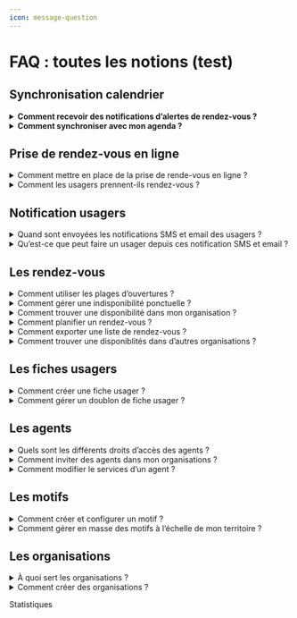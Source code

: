 ```yaml
---
icon: message-question
---
```


# FAQ : toutes les notions (test)

## Synchronisation calendrier

<details>

<summary><strong>Comment recevoir des notifications d’alertes de rendez-vous ?</strong></summary>

<mark style="background-color:green;">**Cette fonctionnalité permet de recevoir des email de notification quand un rendez-vous est planifié dans un agenda. Elle répond au besoin des agents qui souhaitent être alertés quand une modification est effectuée dans leur agenda. De cette manière, chaque agent est informé quand une modification est réalisée dans leur agenda.**</mark>&#x20;

Vous pouvez modifier vos préférences de notifications email dans l’espace « Mon Compte » accessible en cliquant sur votre prénom en haut à droite depuis votre vue calendrier.

Cette synchronisation envoie un email pour chaque création, modification ou annulation de RDV.&#x20;

Chaque email contient une pièce jointe au format ICS, un format largement supporté. Votre logiciel de calendrier externe reconnaîtra ces emails et mettra automatiquement à jour les évènements dans votre calendrier. Certains logiciels de calendrier demandent « d’accepter » chaque modification.

</details>

<details>

<summary><strong>Comment synchroniser avec mon agenda ?</strong></summary>

#### <mark style="background-color:green;">Cette fonctionnalité permet d'envoyer les informations des rendez-vous planifié dans un agenda extérieur à RDV Service Public. Elle répond au besoin de faire afficher les rendez-vous planifié dans un agenda du quotidien, souvent utilisé dans les administrations pour gérer leur quotidien métier en dehors des rendez-vous (réunion d'équipe etc ...)</mark>

#### Notes générales&#x20;

RDV Service Public propose différents mécanismes de synchronisation. Voici quelques remarques importantes valables pour tous les mécanismes :

* Pour protéger les données personnelles de vos usagers, les événements envoyés à votre logiciel de calendrier externe ne contiendront que le motif, l'adresse du rendez-vous et un lien vers les détails dans RDV Service Public ;&#x20;
* Nous proposons de synchroniser les créations, changements et annulations depuis RDV Service Public vers les logiciels de calendrier externes mais pas l’inverse. Si vous supprimez un RDV depuis votre logiciel de calendrier externe, cela ne sera pas répercuté dans RDV Service Public et l’usager n’en sera pas averti.

#### S**ynchronisation par email**

Cette synchronisation envoie un email pour chaque création, modification ou annulation de RDV.&#x20;

Chaque email contient une pièce jointe au format ICS, un format largement supporté. Votre logiciel de calendrier externe reconnaîtra ces emails et mettra automatiquement à jour les évènements dans votre calendrier. Certains logiciels de calendrier demandent « d’accepter » chaque modification.

Vous pouvez modifier vos préférences de notifications email dans l’espace « Mon Compte » accessible en cliquant sur votre prénom en haut à droite depuis votre vue calendrier.

#### **Synchronisation Webcal**

Webcal est un protocole largement supporté par les logiciels de calendrier.&#x20;

Nous vous fournissons une URL individuelle fournissant le contenu de votre agenda au format ICS. Cette URL peut être récupérée depuis dans l’espace « Mon Compte » accessible en cliquant sur votre prénom en haut à droite depuis votre vue calendrier. Il suffit de copier cette URL dans votre logiciel de calendrier externe et la synchronisation se fera automatiquement.

Si vous synchronisez votre agenda RDV Solidarités avec Google Agenda, la mise à jour peut prendre jusqu'à 12 heures. Avec le calendrier Outlook, l'affichage est plus rapide, généralement dans l'heure suivant la prise de rendez-vous.

La synchronisation WebCal n’est pas instantanée. \
\
La fréquence de mise à jour dépend de chaque logiciel de calendrier externe. Avec Google Agenda par exemple, la mise à jour peut prendre jusqu’à 12h. Avec Outlook, cette fréquence est généralement d’environ une heure mais chaque logiciel peut se comporter différemment.

#### Synchronisation spécifique Outlook

Il existe deux grandes versions d'Outlook :&#x20;

* Outlook hébergé à distance, aussi appelé Microsoft 365
* Outlook hébergé sur place par l’administration, aussi appelé Microsoft Exchange

Nous avons un prototype de synchronisation spécifique pour la version hébergée à distance (Microsoft 365). N’hésitez pas à nous contacter si vous souhaitez l’expérimenter sur votre territoire.&#x20;

Nous ne fournissons pour l’instant pas de solution spécifique pour Outlook hébergé sur place (Microsoft Exchange). Certaines structures utilisant RDV Service Public et ce type d’Outlook ont cependant mis en place des solutions via webhooks (voir ci-dessous).

#### Synchronisation via webhooks

Cette solution demande du développement spécifique en interne par votre DSI.

Les webhooks sont une manière de communiquer entre deux systèmes d’information. Nous proposons d’émettre des webhooks vers le SI de votre organisation.&#x20;

Il est possible de développer un logiciel dans votre SI pour recevoir ces webhooks et mettre à jour les calendriers des agents en conséquence. Cette solution est déjà en place dans plusieurs structures utilisant RDV Service Public.

Vous trouverez des informations techniques ici : [https://github.com/betagouv/rdv-service-public/blob/production/docs/api/webhooks/api-notifications-webhooks.md](https://github.com/betagouv/rdv-service-public/blob/production/docs/api/webhooks/api-notifications-webhooks.md)

</details>

## Prise de rendez-vous en ligne

<details>

<summary>Comment mettre en place de la prise de rende-vous en ligne ?</summary>

<mark style="background-color:green;">**Cette fonctionnalité permet de rendre accessible les disponiblités de votre organisation en ligne. Elle répond au besoin d'offrir la possibilité aux usager d'être autonomes quant à la planification de leur rendez-vous. Ainsi, les usagers pourront accéder à vos disponiblités et planifier des rendez-vous depuis leur ordinateur ou leur téléphone.**</mark>&#x20;

Pour activer la prise de rendez-vous en ligne, il est nécessaire de réaliser 3 actions :

* Configurer des motifs « ouverts aux agents, aux prescripteurs et aux usagers »
* Associer ces motifs à des plages d'ouverture dans les agendas des agents
* Partager votre URL de prise de rendez-vous en ligne

#### Configurer des motifs ouvert à la réservation en ligne

Vous devez configurer au moins un motif dans les paramètres en activant l'option _**ouvert aux agents et aux usagers**_. Vous pouvez personnaliser ce champ en indiquant un délai minimum et un délai maximum de réservation. De plus, vous pouvez ajouter des instructions depuis l'onglet "instruction et notification".&#x20;

#### Configurer une plage d’ouverture

Vous devez créer une _**plage d'ouverture**_ avec des motifs configurés comme _**ouverts à la réservation en ligne**_.

**Les motifs configurés comme ouverts à la réservation en ligne sont identifiés par une pastille en ligne depuis l'écran de suivi des motifs.**&#x20;

#### Partager votre URL de prise de rendez-vous

Vous pouvez extraire un lien URL depuis le menu _**Réservation en ligne**_ qui dirigera l'usager ou le prescripteur vers la page de vos disponibilités via un navigateur web.

Vous pouvez ensuite communiquer ce lien aux prescripteurs de votre territoire ou l'intégrer dans divers supports (site internet, plaquette numérique).

</details>

<details>

<summary>Comment les usagers prennent-ils rendez-vous ?</summary>



</details>

## Notification usagers

<details>

<summary>Quand sont envoyées les notifications SMS et email des usagers ?</summary>

<mark style="background-color:green;">**Cette fonctionnalité permet d'automatiser les informations de rendez-vous à vos usagers. Elle répond à plusieurs besoins agents et usagers. Elle permet de diminuer l'absentéisme et d'éviter les manipulation de rappel chronophage pour les agents. Elle permet aussi à l'usager de garder une trace des informations du rendez-vous dans son téléphone.**</mark>&#x20;

Plusieurs actions déclenchent l'envoi de SMS :&#x20;

* Une notification de **confirmation** est envoyée immédiatement après la création du rendez-vous.
* Une notification de **rappel** est envoyée à l'usager 48h avant le rendez-vous (hors jours fériés et dimanches).
* Une notification de **rendez-vous modifié** : l'usager reçoit immédiatement une notification en cas de modification du rendez-vous.
* Une notification de **rendez-vous annulé** : l'usager reçoit immédiatement une notification en cas d'annulation du rendez-vous. Si l'usager est à l'origine de l'annulation, il doit le faire au moins 4 heures avant l'heure prévue du rendez-vous.

</details>

<details>

<summary>Qu’est-ce que peut faire un usager depuis ces notification SMS et email ?</summary>



</details>

## Les rendez-vous

<details>

<summary>Comment utiliser les plages d’ouvertures ?</summary>

<mark style="background-color:green;">**Les plages d'ouvertures permettent de renseigner les disponiblités d'un agent. Une fois configurées, les agents pourront planifier des rendez-vous simplement en recherchant des disponiblités depuis le bouton Trouver un RDV. C'est un gage de simplicité et d'efficacité dans les organisations. Cette fonctionnalité permet d'éviter la recherche chronophage dans les agendas individuels des agents**</mark>**.**&#x20;

Pour créer une plage d'ouverture, accédez au menu _**plages d'ouverture**_ depuis le menu _**planning**_.

Vous y verrez vos différentes plages d'ouverture existantes ainsi qu'un bouton _**créer une plage d'ouverture**_.

Lors de la création, vous devez sélectionner un ou plusieurs motifs. Cette fonctionnalité permet de préciser votre disponibilité pour différents types de rendez-vous sur une période donnée, particulièrement utile si certains nécessitent un matériel spécifique.

**Si vous sélectionnez un motif ouvert à la réservation en ligne, votre plage d'ouverture sera accessible à la réservation en ligne.**&#x20;

Une plage d'ouverture peut être exceptionnelle (un jour unique) ou récurrente (tous les jours de la semaine). Si vous souhaitez une répétition, indiquez d'abord la plage horaire, puis cochez la case _**Répéter**_.

**Conservation des données : les plages d'ouverture de plus d'un an sont automatiquement supprimée**

</details>

<details>

<summary>Comment gérer une indisponibilité ponctuelle ?</summary>

<mark style="background-color:green;">**Les indisponibilités permettent de signaler vos absences ponctuelles ou régulières à vos collègues et aux usagers. Cette fonctionnalité évite de modifier les plages d'ouvertures en cas d'indisponiblité ponctuelle des agents. Si une indisponibilité couvre la période d'une plage d'ouverture, les disponibilités de cette période seront supprimées.**</mark>

Pour créer une indisponibilité :

1. Accédez au menu _**planning**_
2. Sélectionnez _**indisponibilité**_
3. Cliquez sur "créer une indisponibilité"
4. Renseignez les informations demandées

Vous pouvez configurer des absences ponctuelles ou récurrentes en utilisant l'option _**répéter**_.

Les indisponibilités apparaissent en gris sur votre agenda et ceux de vos collègues.&#x20;

**Pour une indisponibilité récurrente, il n'est pas possible de supprimer une seule occurrence. Vous devrez supprimer l'indisponibilité récurrente entière et en créer une nouvelle excluant l'occurrence non désirée.**

</details>

<details>

<summary>Comment trouver une disponibilité dans mon organisation ?</summary>

<mark style="background-color:green;">**Le bouton trouver un rendez-vous est un moteur de recherche permettant de trouver les disponibilités au sein de votre organisation ou de votre service. Cette fonctionnalité est un gage de simplicité et d'efficacité dans les organisations. Elle permet d'éviter la recherche chronophage dans les agendas individuels des agents en affichant les disponiblités selon vos critères de recherche dans toutes les disponiblités de votre organisation.**</mark>&#x20;

En cliquant sur le bouton _**trouver un rendez-vous**_, vous accéderez à un moteur de recherche. Vous serez invité à spécifier les critères de la disponibilité souhaitée : le service, le motif, l'agent, le lieu et la date. Une fois ces informations saisies, cliquez sur _**Afficher les créneaux**_. Un écran affichera alors les disponibilités correspondant aux critères que vous avez indiqués.

Cette fonctionnalité n'est disponible que si les agents ont configuré leurs plages d'ouverture.

**Le statut d'agent administrateur et le service de secrétariat permettent d'accéder aux disponibilités des agents de toute l'organisation. En revanche, le statut d'agent simple vous donne uniquement la visibilité sur les disponibilités des agents de votre service.**

**Si plusieurs agents indiquent des disponibilités sur le même créneau pour le même motif, la solution sélectionnera la première disponibilité enregistrée.**

</details>

<details>

<summary>Comment planifier un rendez-vous ?</summary>

Après avoir sélectionné une disponibilité via le parcours _**Trouver un RDV**_, vous entrerez dans le parcours de planification du rendez-vous. Plusieurs informations vous seront demandées :

La première étape sera d'associer un usager au rendez-vous. Vous devez indiquer l'usager concerné par le rendez-vous en utilisant le moteur de recherche en saisissant les premières lettres du nom ou du prénom de l'usager.

**Les fiches usagers proposées seront celles créées dans votre organisation. Vous verrez également s'afficher les fiches usagers créées dans d'autres organisations de votre territoire. Par respect pour la confidentialité des données, les informations personnelles des fiches usagers d'autres organisations de votre territoire seront partiellement masquées.**

💡Vous pouvez ajouter plusieurs usagers à un rendez-vous.

Vous arrivez dans un récap des informations du rendez-vous concernant la date, l'heure, l'agent d'affectation et le lieux de rendez-vous d'après votre sélection suite au parcours _**Trouver un RDV**_. Vous pouvez, au besoin, modifier chaque champ si nécesaire. &#x20;

Enfin, vous arriverez dans un récap du comportement des notifications. Vous pouvez désactiver les notifications pour ce rendez-vous au besoin?&#x20;

</details>

<details>

<summary>Comment exporter une liste de rendez-vous ?</summary>



</details>

<details>

<summary>Comment trouver une disponiblités dans d’autres organisations ?</summary>



</details>

## Les fiches usagers

<details>

<summary>Comment créer une fiche usager ?</summary>



</details>

<details>

<summary>Comment gérer un doublon de fiche usager ?</summary>



</details>

## Les agents

<details>

<summary>Quels sont les différents droits d’accès des agents ?</summary>



</details>

<details>

<summary>Comment inviter des agents dans mon organisations ?</summary>



</details>

<details>

<summary>Comment modifier le services d’un agent ?</summary>



</details>

## Les motifs

<details>

<summary>Comment créer et configurer un motif ?</summary>



</details>

<details>

<summary>Comment gérer en masse des motifs à l’échelle de mon territoire ?</summary>



</details>

## Les organisations

<details>

<summary>À quoi sert les organisations ?</summary>



</details>

<details>

<summary>Comment créer des organisations ?</summary>



</details>



Statistiques
